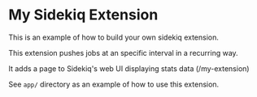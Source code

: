 # My Sidekiq Extension

This is an example of how to build your own sidekiq extension.

This extension pushes jobs at an specific interval in a recurring way.

It adds a page to Sidekiq's web UI displaying stats data (/my-extension)

See `app/` directory as an example of how to use this extension.
